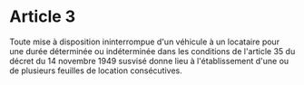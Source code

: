 # Article 3

Toute mise à disposition ininterrompue d'un véhicule à un locataire pour une durée déterminée ou indéterminée dans les conditions de l'article 35 du décret du 14 novembre 1949 susvisé donne lieu à l'établissement d'une ou de plusieurs feuilles de location consécutives.
